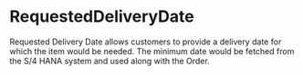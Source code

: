 # RequestedDeliveryDate

Requested Delivery Date allows customers to provide a delivery date for which the item would be needed. The minimum date would be fetched from the S/4 HANA system and used along with the Order.